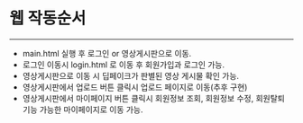 # 웹 작동순서
***
+ main.html 실행 후 로그인 or 영상게시판으로 이동.
+ 로그인 이동시 login.html 로 이동 후 회원가입과 로그인 가능.
+ 영상게시판으로 이동 시 딥페이크가 판별된 영상 게시물 확인 가능.
+ 영상게시판에서 업로드 버튼 클릭시 업로드 페이지로 이동(추후 구현)
+ 영상게시판에서 마이페이지 버튼 클릭시 회원정보 조회, 회원정보 수정, 회원탈퇴 기능 가능한 마이페이지로 이동 가능.
